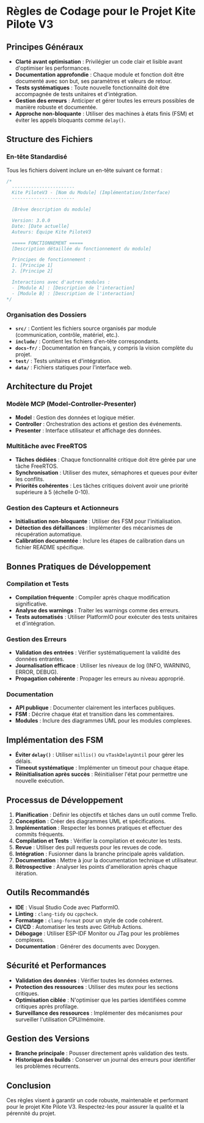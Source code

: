 # Règles de Codage pour le Projet Kite Pilote V3

## Principes Généraux

- **Clarté avant optimisation** : Privilégier un code clair et lisible avant d'optimiser les performances.
- **Documentation approfondie** : Chaque module et fonction doit être documenté avec son but, ses paramètres et valeurs de retour.
- **Tests systématiques** : Toute nouvelle fonctionnalité doit être accompagnée de tests unitaires et d'intégration.
- **Gestion des erreurs** : Anticiper et gérer toutes les erreurs possibles de manière robuste et documentée.
- **Approche non-bloquante** : Utiliser des machines à états finis (FSM) et éviter les appels bloquants comme `delay()`.

## Structure des Fichiers

### En-tête Standardisé

Tous les fichiers doivent inclure un en-tête suivant ce format :

```c
/*
  -----------------------
  Kite PiloteV3 - [Nom du Module] (Implémentation/Interface)
  -----------------------

  [Brève description du module]

  Version: 3.0.0
  Date: [Date actuelle]
  Auteurs: Équipe Kite PiloteV3

  ===== FONCTIONNEMENT =====
  [Description détaillée du fonctionnement du module]

  Principes de fonctionnement :
  1. [Principe 1]
  2. [Principe 2]

  Interactions avec d'autres modules :
  - [Module A] : [Description de l'interaction]
  - [Module B] : [Description de l'interaction]
*/
```

### Organisation des Dossiers

- **`src/`** : Contient les fichiers source organisés par module (communication, contrôle, matériel, etc.).
- **`include/`** : Contient les fichiers d'en-tête correspondants.
- **`docs-fr/`** : Documentation en français, y compris la vision complète du projet.
- **`test/`** : Tests unitaires et d'intégration.
- **`data/`** : Fichiers statiques pour l'interface web.

## Architecture du Projet

### Modèle MCP (Model-Controller-Presenter)

- **Model** : Gestion des données et logique métier.
- **Controller** : Orchestration des actions et gestion des événements.
- **Presenter** : Interface utilisateur et affichage des données.

### Multitâche avec FreeRTOS

- **Tâches dédiées** : Chaque fonctionnalité critique doit être gérée par une tâche FreeRTOS.
- **Synchronisation** : Utiliser des mutex, sémaphores et queues pour éviter les conflits.
- **Priorités cohérentes** : Les tâches critiques doivent avoir une priorité supérieure à 5 (échelle 0-10).

### Gestion des Capteurs et Actionneurs

- **Initialisation non-bloquante** : Utiliser des FSM pour l'initialisation.
- **Détection des défaillances** : Implémenter des mécanismes de récupération automatique.
- **Calibration documentée** : Inclure les étapes de calibration dans un fichier README spécifique.

## Bonnes Pratiques de Développement

### Compilation et Tests

- **Compilation fréquente** : Compiler après chaque modification significative.
- **Analyse des warnings** : Traiter les warnings comme des erreurs.
- **Tests automatisés** : Utiliser PlatformIO pour exécuter des tests unitaires et d'intégration.

### Gestion des Erreurs

- **Validation des entrées** : Vérifier systématiquement la validité des données entrantes.
- **Journalisation efficace** : Utiliser les niveaux de log (INFO, WARNING, ERROR, DEBUG).
- **Propagation cohérente** : Propager les erreurs au niveau approprié.

### Documentation

- **API publique** : Documenter clairement les interfaces publiques.
- **FSM** : Décrire chaque état et transition dans les commentaires.
- **Modules** : Inclure des diagrammes UML pour les modules complexes.

## Implémentation des FSM

- **Éviter `delay()`** : Utiliser `millis()` ou `vTaskDelayUntil` pour gérer les délais.
- **Timeout systématique** : Implémenter un timeout pour chaque étape.
- **Réinitialisation après succès** : Réinitialiser l'état pour permettre une nouvelle exécution.

## Processus de Développement

1. **Planification** : Définir les objectifs et tâches dans un outil comme Trello.
2. **Conception** : Créer des diagrammes UML et spécifications.
3. **Implémentation** : Respecter les bonnes pratiques et effectuer des commits fréquents.
4. **Compilation et Tests** : Vérifier la compilation et exécuter les tests.
5. **Revue** : Utiliser des pull requests pour les revues de code.
6. **Intégration** : Fusionner dans la branche principale après validation.
7. **Documentation** : Mettre à jour la documentation technique et utilisateur.
8. **Rétrospective** : Analyser les points d'amélioration après chaque itération.

## Outils Recommandés

- **IDE** : Visual Studio Code avec PlatformIO.
- **Linting** : `clang-tidy` ou `cppcheck`.
- **Formatage** : `clang-format` pour un style de code cohérent.
- **CI/CD** : Automatiser les tests avec GitHub Actions.
- **Débogage** : Utiliser ESP-IDF Monitor ou JTag pour les problèmes complexes.
- **Documentation** : Générer des documents avec Doxygen.

## Sécurité et Performances

- **Validation des données** : Vérifier toutes les données externes.
- **Protection des ressources** : Utiliser des mutex pour les sections critiques.
- **Optimisation ciblée** : N'optimiser que les parties identifiées comme critiques après profilage.
- **Surveillance des ressources** : Implémenter des mécanismes pour surveiller l'utilisation CPU/mémoire.

## Gestion des Versions

- **Branche principale** : Pousser directement après validation des tests.
- **Historique des builds** : Conserver un journal des erreurs pour identifier les problèmes récurrents.

## Conclusion

Ces règles visent à garantir un code robuste, maintenable et performant pour le projet Kite Pilote V3. Respectez-les pour assurer la qualité et la pérennité du projet.
